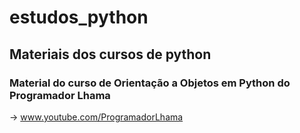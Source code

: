 # estudos_python

## Materiais dos cursos de python

### Material do curso de Orientação a Objetos em Python do Programador Lhama
-> www.youtube.com/ProgramadorLhama

